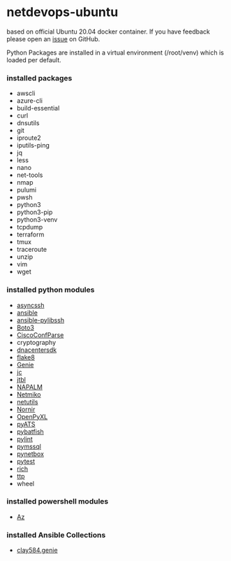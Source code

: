 # netdevops-ubuntu
based on official Ubuntu 20.04 docker container.
If you have feedback please open an [issue](https://github.com/michaelklose/netdevops-ubuntu/issues) on GitHub.

Python Packages are installed in a virtual environment (/root/venv) which is loaded per default.

### installed packages
* awscli
* azure-cli
* build-essential
* curl
* dnsutils
* git
* iproute2
* iputils-ping
* jq
* less
* nano
* net-tools
* nmap
* pulumi
* pwsh
* python3
* python3-pip
* python3-venv
* tcpdump
* terraform
* tmux
* traceroute
* unzip
* vim
* wget

### installed python modules
* [asyncssh](https://github.com/ronf/asyncssh)
* [ansible](https://www.ansible.com)
* [ansible-pylibssh](https://ansible-pylibssh.readthedocs.io/en/latest/)
* [Boto3](https://github.com/boto/boto3)
* [CiscoConfParse](http://pennington.net/py/ciscoconfparse/)
* cryptography
* [dnacentersdk](https://dnacentersdk.readthedocs.io/en/latest/)
* [flake8](https://gitlab.com/pycqa/flake8)
* [Genie](https://pubhub.devnetcloud.com/media/genie-feature-browser/docs/#/)
* [jc](https://github.com/kellyjonbrazil/jc)
* [jtbl](https://github.com/kellyjonbrazil/jtbl)
* [NAPALM](https://napalm-automation.net)
* [Netmiko](https://pynet.twb-tech.com/blog/automation/netmiko.html)
* [netutils](https://github.com/networktocode/netutils)
* [Nornir](https://github.com/nornir-automation/nornir)
* [OpenPyXL](https://openpyxl.readthedocs.io/en/stable/)
* [pyATS](https://developer.cisco.com/pyats/)
* [pybatfish](https://pybatfish.readthedocs.io/en/latest/)
* [pylint](https://pylint.org)
* [pymssql](https://github.com/pymssql/pymssql)
* [pynetbox](https://github.com/digitalocean/pynetbox)
* [pytest](https://github.com/pytest-dev/pytest)
* [rich](https://github.com/willmcgugan/rich)
* [ttp](https://github.com/dmulyalin/ttp)
* wheel

### installed powershell modules
* [Az](https://github.com/Azure/azure-powershell)

### installed Ansible Collections
* [clay584.genie](https://galaxy.ansible.com/clay584/genie)

